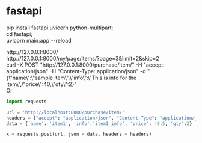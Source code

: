 # fastapi
pip install fastapi uvicorn python-multipart; <br>
cd fastapi; <br>
uvicorn main:app --reload

<p>
http://127.0.0.1:8000/
  <br>
http://127.0.0.1:8000/my/page/items/?page=3&limit=2&skip=2
<br>
curl -X POST "http://127.0.0.1:8000/purchase/item/" -H "accept: application/json" -H "Content-Type: application/json" -d "{\"name\":\"sample item\",\"info\":\"This is info for the item\",\"price\":40,\"qty\":2}"
<br>Or

```python
import requests

url = 'http://localhost:8000/purchase/item/'
headers = {"accept": "application/json", "Content-Type": "application/json"}
data = {'name': 'item1', 'info':'item1_info', 'price': 40.5, 'qty':2}

x = requests.post(url, json = data, headers = headers)
```
  
